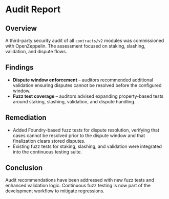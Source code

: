 # Audit Report

## Overview

A third-party security audit of all `contracts/v2` modules was commissioned with OpenZeppelin. The assessment focused on staking, slashing, validation, and dispute flows.

## Findings

- **Dispute window enforcement** – auditors recommended additional validation ensuring disputes cannot be resolved before the configured window.
- **Fuzz test coverage** – auditors advised expanding property-based tests around staking, slashing, validation, and dispute handling.

## Remediation

- Added Foundry-based fuzz tests for dispute resolution, verifying that cases cannot be resolved prior to the dispute window and that finalization clears stored disputes.
- Existing fuzz tests for staking, slashing, and validation were integrated into the continuous testing suite.

## Conclusion

Audit recommendations have been addressed with new fuzz tests and enhanced validation logic. Continuous fuzz testing is now part of the development workflow to mitigate regressions.

